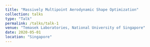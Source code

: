 ```yaml
---
title: "Massively Multipoint Aerodynamic Shape Optimization"
collection: talks
type: "Talk"
permalink: /talks/talk-1
venue: "Temasek Laboratories, National University of Singapore"
date: 2020-05-01
location: "Singapore"
---
```


